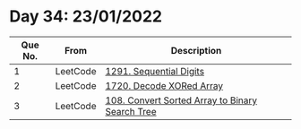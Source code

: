 # Day 34: 23/01/2022

| Que No. | From | Description |
| --- | --- | --- |
| 1 | LeetCode | [1291. Sequential Digits](https://leetcode.com/problems/sequential-digits/) |
| 2 | LeetCode | [1720. Decode XORed Array](https://leetcode.com/problems/decode-xored-array/) |
| 3 | LeetCode | [108. Convert Sorted Array to Binary Search Tree](https://leetcode.com/problems/convert-sorted-array-to-binary-search-tree/) |
